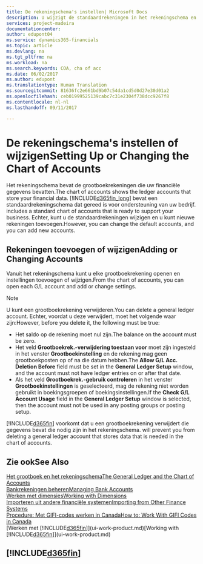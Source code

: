 ```yaml
---
title: De rekeningschema's instellen| Microsoft Docs
description: U wijzigt de standaardrekeningen in het rekeningschema en u kunt nieuwe rekeningen toevoegen.
services: project-madeira
documentationcenter: 
author: edupont04
ms.service: dynamics365-financials
ms.topic: article
ms.devlang: na
ms.tgt_pltfrm: na
ms.workload: na
ms.search.keywords: COA, cha of acc
ms.date: 06/02/2017
ms.author: edupont
ms.translationtype: Human Translation
ms.sourcegitcommit: 81636fc2e661bd9b07c54da1cd5d0d27e30d01a2
ms.openlocfilehash: ceb01999525139cabc7c31e2304f738dcc9267f8
ms.contentlocale: nl-nl
ms.lasthandoff: 09/11/2017

---
```

# <a name="setting-up-or-changing-the-chart-of-accounts"></a><span data-ttu-id="a6bb3-103">De rekeningschema's instellen of wijzigen</span><span class="sxs-lookup"><span data-stu-id="a6bb3-103">Setting Up or Changing the Chart of Accounts</span></span>
<span data-ttu-id="a6bb3-104">Het rekeningschema bevat de grootboekrekeningen die uw financiële gegevens bevatten.</span><span class="sxs-lookup"><span data-stu-id="a6bb3-104">The chart of accounts shows the ledger accounts that store your financial data.</span></span> [!INCLUDE[d365fin_long](includes/d365fin_long_md.md)]<span data-ttu-id="a6bb3-105"> bevat een standaardrekeningschema dat gereed is voor ondersteuning van uw bedrijf.</span><span class="sxs-lookup"><span data-stu-id="a6bb3-105"> includes a standard chart of accounts that is ready to support your business.</span></span>
<span data-ttu-id="a6bb3-106">Echter, kunt u de standaardrekeningen wijzigen en u kunt nieuwe rekeningen toevoegen.</span><span class="sxs-lookup"><span data-stu-id="a6bb3-106">However, you can change the default accounts, and you can add new accounts.</span></span>  

## <a name="adding-or-changing-accounts"></a><span data-ttu-id="a6bb3-107">Rekeningen toevoegen of wijzigen</span><span class="sxs-lookup"><span data-stu-id="a6bb3-107">Adding or Changing Accounts</span></span>
<span data-ttu-id="a6bb3-108">Vanuit het rekeningschema kunt u elke grootboekrekening openen en instellingen toevoegen of wijzigen.</span><span class="sxs-lookup"><span data-stu-id="a6bb3-108">From the chart of accounts, you can open each G/L account and add or change settings.</span></span>

> [!NOTE]  
>   <span data-ttu-id="a6bb3-109">U kunt een grootboekrekening verwijderen.</span><span class="sxs-lookup"><span data-stu-id="a6bb3-109">You can delete a general ledger account.</span></span> <span data-ttu-id="a6bb3-110">Echter, voordat u deze verwijdert, moet het volgende waar zijn:</span><span class="sxs-lookup"><span data-stu-id="a6bb3-110">However, before you delete it, the following must be true:</span></span>  

* <span data-ttu-id="a6bb3-111">Het saldo op de rekening moet nul zijn.</span><span class="sxs-lookup"><span data-stu-id="a6bb3-111">The balance on the account must be zero.</span></span>  
* <span data-ttu-id="a6bb3-112">Het veld **Grootboekrek.-verwijdering toestaan voor** moet zijn ingesteld in het venster **Grootboekinstelling** en de rekening mag geen grootboekposten op of na die datum hebben.</span><span class="sxs-lookup"><span data-stu-id="a6bb3-112">The **Allow G/L Acc. Deletion Before** field must be set in the **General Ledger Setup** window, and the account must not have ledger entries on or after that date.</span></span>  
* <span data-ttu-id="a6bb3-113">Als het veld **Grootboekrek.-gebruik controleren** in het venster **Grootboekinstellingen** is geselecteerd, mag de rekening niet worden gebruikt in boekingsgroepen of boekingsinstellingen.</span><span class="sxs-lookup"><span data-stu-id="a6bb3-113">If the **Check G/L Account Usage** field in the **General Ledger Setup** window is selected, then the account must not be used in any posting groups or posting setup.</span></span>  

[!INCLUDE[d365fin](includes/d365fin_md.md)]<span data-ttu-id="a6bb3-114"> voorkomt dat u een grootboekrekening verwijdert die gegevens bevat die nodig zijn in het rekeningschema.</span><span class="sxs-lookup"><span data-stu-id="a6bb3-114"> will prevent you from deleting a general ledger account that stores data that is needed in the chart of accounts.</span></span>  

## <a name="see-also"></a><span data-ttu-id="a6bb3-115">Zie ook</span><span class="sxs-lookup"><span data-stu-id="a6bb3-115">See Also</span></span>
[<span data-ttu-id="a6bb3-116">Het grootboek en het rekeningschema</span><span class="sxs-lookup"><span data-stu-id="a6bb3-116">The General Ledger and the Chart of Accounts</span></span>](finance-general-ledger.md)  
[<span data-ttu-id="a6bb3-117">Bankrekeningen beheren</span><span class="sxs-lookup"><span data-stu-id="a6bb3-117">Managing Bank Accounts</span></span>](bank-manage-bank-accounts.md)  
[<span data-ttu-id="a6bb3-118">Werken met dimensies</span><span class="sxs-lookup"><span data-stu-id="a6bb3-118">Working with Dimensions</span></span>](finance-dimensions.md)  
[<span data-ttu-id="a6bb3-119">Importeren uit andere financiële systemen</span><span class="sxs-lookup"><span data-stu-id="a6bb3-119">Importing from Other Finance Systems</span></span>](upload-data.md)  
[<span data-ttu-id="a6bb3-120">Procedure: Met GIFI-codes werken in Canada</span><span class="sxs-lookup"><span data-stu-id="a6bb3-120">How to: Work With GIFI Codes in Canada</span></span>](ca-finance-work-gifi-codes.md)  
<span data-ttu-id="a6bb3-121">[Werken met [!INCLUDE[d365fin](includes/d365fin_md.md)]](ui-work-product.md)</span><span class="sxs-lookup"><span data-stu-id="a6bb3-121">[Working with [!INCLUDE[d365fin](includes/d365fin_md.md)]](ui-work-product.md)</span></span>  

## [!INCLUDE[d365fin](includes/free_trial_md.md)]
